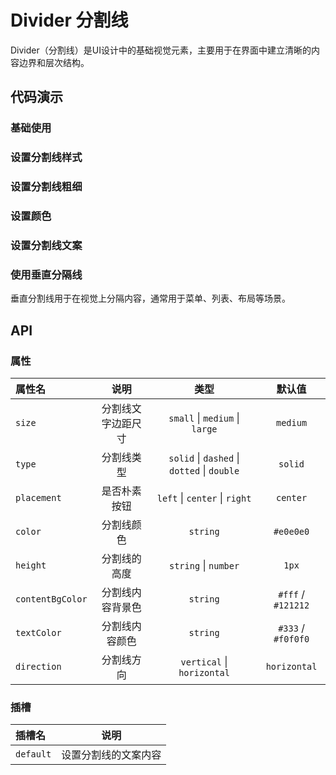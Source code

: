 # Divider 分割线
Divider（分割线）是UI设计中的基础视觉元素，主要用于在界面中建立清晰的内容边界和层次结构。

## 代码演示
### 基础使用  
<p></p>

<demo src="./demos/divider-base.vue"></demo>

### 设置分割线样式
<p></p>

<demo src="./demos/divider-type.vue"></demo>

### 设置分割线粗细
<p></p>

<demo src="./demos/divider-height.vue"></demo>

### 设置颜色
<p></p>

<demo src="./demos/divider-color.vue"></demo>

### 设置分割线文案
<p></p>

<demo src="./demos/divider-title.vue"></demo>

### 使用垂直分隔线
垂直分割线用于在视觉上分隔内容，通常用于菜单、列表、布局等场景。
<demo src="./demos/divider-direction.vue"></demo>

## API
### 属性

| 属性名 | 说明 | 类型 | 默认值 |
|:-------|:------------:|:------:|:-------:|
| `size` | 分割线文字边距尺寸 | `small` \| `medium` \| `large` | `medium` |
| `type` | 分割线类型 | `solid` \| `dashed` \| `dotted` \| `double` | `solid` |
| `placement` | 是否朴素按钮 | `left` \| `center` \| `right` | `center` |
| `color` | 分割线颜色 | `string` | `#e0e0e0` |
| `height` | 分割线的高度 | `string` \| `number` | `1px` |
| `contentBgColor` | 分割线内容背景色 | `string`  | `#fff` / `#121212` |
| `textColor` | 分割线内容颜色 | `string`  | `#333` / `#f0f0f0` |
| `direction` | 分割线方向 | `vertical` \| `horizontal`  | `horizontal` |

### 插槽
| 插槽名 | 说明 |
|:-------|:------------:|
| `default` | 设置分割线的文案内容 | 
